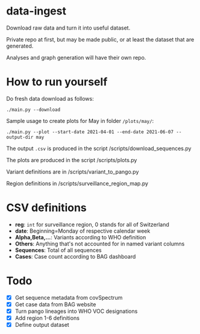 # data-ingest

Download raw data and turn it into useful dataset.

Private repo at first, but may be made public, or at least the dataset that are generated.

Analyses and graph generation will have their own repo.

# How to run yourself
Do fresh data download as follows:
```
./main.py --download
```

Sample usage to create plots for May in folder `/plots/may/`:
```
./main.py --plot --start-date 2021-04-01 --end-date 2021-06-07 --output-dir may
```

The output `.csv` is produced in the script /scripts/download_sequences.py

The plots are produced in the script /scripts/plots.py

Variant definitions are in /scripts/variant_to_pango.py

Region definitions in /scripts/surveillance_region_map.py

# CSV definitions

- **reg**: `int` for surveillance region, 0 stands for all of Switzerland
- **date**: Beginning=Monday of respective calendar week
- **Alpha,Beta,...**: Variants according to WHO definition
- **Others**: Anything that's not accounted for in named variant columns
- **Sequences**: Total of all sequences
- **Cases**: Case count according to BAG dashboard

# Todo

- [x] Get sequence metadata from covSpectrum
- [x] Get case data from BAG website
- [x] Turn pango lineages into WHO VOC designations
- [x] Add region 1-6 definitions
- [x] Define output dataset
